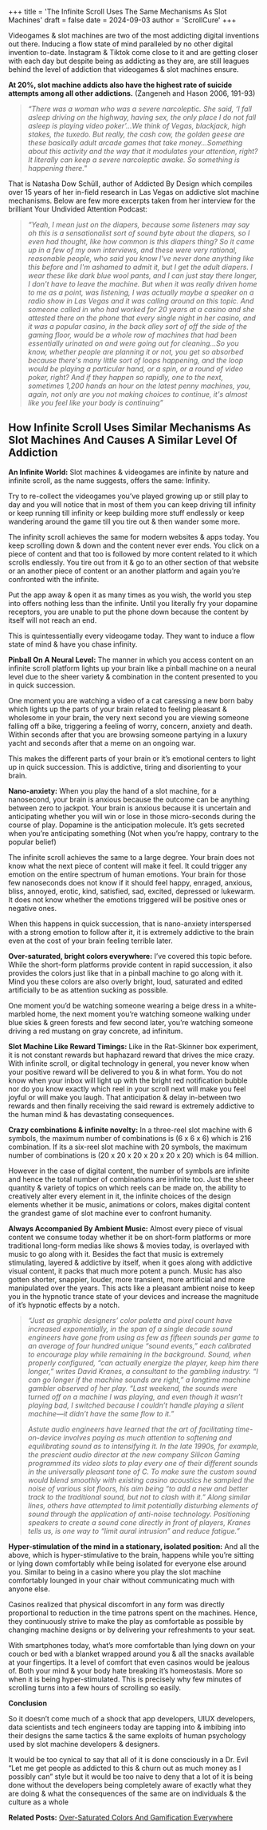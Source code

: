 +++
title = 'The Infinite Scroll Uses The Same Mechanisms As Slot Machines'
draft = false
date = 2024-09-03
author = 'ScrollCure'
+++

Videogames & slot machines are two of the most addicting digital inventions out there. Inducing a flow state of mind paralleled by no other digital invention to-date. Instagram & Tiktok come close to it and are getting closer with each day but despite being as addicting as they are, are still leagues behind the level of addiction that videogames & slot machines ensure. 

**At 20%, slot machine addicts also have the highest rate of suicide attempts among all other addictions.** (Zangeneh and Hason 2006, 191-93)

> *“There was a woman who was a severe narcoleptic. She said, ‘I fall asleep driving on the highway, having sex, the only place I do not fall asleep is playing video poker’...We think of Vegas, 
> blackjack, high stakes, the tuxedo. But really, the cash cow, the golden geese are these basically adult arcade games that take money...Something about this activity and the way that it modulates your 
> attention, right? It literally can keep a severe narcoleptic awake. So something is happening there."* 

That is Natasha Dow Schüll, author of Addicted By Design which compiles over 15 years of her in-field research in Las Vegas on addictive slot machine mechanisms. Below are few more excerpts taken from her interview for the brilliant Your Undivided Attention Podcast:

> *“Yeah, I mean just on the diapers, because some listeners may say oh this is a sensationalist sort of sound byte about the diapers, so I even had thought, like how common is this diapers thing? So it 
> came up in a few of my own interviews, and these were very rational, reasonable people, who said you know I've never done anything like this before and I'm ashamed to admit it, but I get the adult 
> diapers. I wear these like dark blue wool pants, and I can just stay there longer, I don't have to leave the machine. But when it was really driven home to me as a point, was listening, I was actually 
> maybe a speaker on a radio show in Las Vegas and it was calling around on this topic. And someone called in who had worked for 20 years at a casino and she attested there on the phone that every single 
> night in her casino, and it was a popular casino, in the back alley sort of off the side of the gaming floor, would be a whole row of machines that had been essentially urinated on and were going out 
> for cleaning...So you know, whether people are planning it or not, you get so absorbed because there's many little sort of loops happening, and the loop would be playing a particular hand, or a spin, 
> or a round of video poker, right? And if they happen so rapidly, one to the next, sometimes 1,200 hands an hour on the latest penny machines, you, again, not only are you not making choices to 
> continue, it's almost like you feel like your body is continuing”*

## How Infinite Scroll Uses Similar Mechanisms As Slot Machines And Causes A Similar Level Of Addiction

**An Infinite World:** Slot machines & videogames are infinite by nature and infinite scroll, as the name suggests, offers the same: Infinity.

Try to re-collect the videogames you’ve played growing up or still play to day and you will notice that in most of them you can keep driving till infinity or keep running till infinity or keep building more stuff endlessly or keep wandering around the game till you tire out & then wander some more. 

The infinity scroll achieves the same for modern websites & apps today. You keep scrolling down & down and the content never ever ends. You click on a piece of content and that too is followed by more content related to it which scrolls endlessly. You tire out from it & go to an other section of that website or an another piece of content or an another platform and again you’re confronted with the infinite. 

Put the app away & open it as many times as you wish, the world you step into offers nothing less than the infinite. Until you literally fry your dopamine receptors, you are unable to put the phone down because the content by itself will not reach an end. 

This is quintessentially every videogame today. They want to induce a flow state of mind & have you chase infinity.

**Pinball On A Neural Level:** The manner in which you access content on an infinite scroll platform lights up your brain like a pinball machine on a neural level due to the sheer variety & combination in the content presented to you in quick succession. 

One moment you are watching a video of a cat caressing a new born baby which lights up the parts of your brain related to feeling pleasant & wholesome in your brain, the very next second you are viewing someone falling off a bike, triggering a feeling of worry, concern, anxiety and death. Within seconds after that you are browsing someone partying in a luxury yacht and seconds after that a meme on an ongoing war. 

This makes the different parts of your brain or it’s emotional centers to light up in quick succession. This is addictive, tiring and disorienting to your brain.

**Nano-anxiety:** When you play the hand of a slot machine, for a nanosecond, your brain is anxious because the outcome can be anything between zero to jackpot. Your brain is anxious because it is uncertain and anticipating whether you will win or lose in those micro-seconds during the course of play. Dopamine is the anticipation molecule. It’s gets secreted when you’re anticipating something (Not when you’re happy, contrary to the popular belief)

The infinite scroll achieves the same to a large degree. Your brain does not know what the next piece of content will make it feel. It could trigger any emotion on the entire spectrum of human emotions. Your brain for those few nanoseconds does not know if it should feel happy, enraged, anxious, bliss, annoyed, erotic, kind, satisfied, sad, excited, depressed or lukewarm. It does not know whether the emotions triggered will be positive ones or negative ones.

When this happens in quick succession, that is nano-anxiety interspersed with a strong emotion to follow after it, it is extremely addictive to the brain even at the cost of your brain feeling terrible later.

**Over-saturated, bright colors everywhere:** I’ve covered this topic before. While the short-form platforms provide content in rapid succession, it also provides the colors just like that in a pinball machine to go along with it. Mind you these colors are also overly bright, loud, saturated and edited artificially to be as attention sucking as possible.

One moment you’d be watching someone wearing a beige dress in a white-marbled home, the next moment you’re watching someone walking under blue skies & green forests and few second later, you’re watching someone driving a red mustang on gray concrete, ad infinitum. 

**Slot Machine Like Reward Timings:** Like in the Rat-Skinner box experiment, it is not constant rewards but haphazard reward that drives the mice crazy. With infinite scroll, or digital technology in general, you never know when your positive reward will be delivered to you & in what form. You do not know when your inbox will light up with the bright red notification bubble nor do you know exactly which reel in your scroll next will make you feel joyful or will make you laugh. That anticipation & delay in-between two rewards and then finally receiving the said reward is extremely addictive to the human mind & has devastating consequences.

**Crazy combinations & infinite novelty:** In a three-reel slot machine with 6 symbols, the maximum number of combinations is (6 x 6 x 6) which is 216 combination. If its a six-reel slot machine with 20 symbols, the maximum number of combinations is (20 x 20 x 20 x 20 x 20 x 20) which is 64 million.

However in the case of digital content, the number of symbols are infinite and hence the total number of combinations are infinite too. Just the sheer quantity & variety of topics on which reels can be made on, the ability to creatively alter every element in it, the infinite choices of the design elements whether it be music, animations or colors, makes digital content the grandest game of slot machine ever to confront humanity.

**Always Accompanied By Ambient Music:** Almost every piece of visual content we consume today whether it be on short-form platforms or more traditional long-form medias like shows & movies today, is overlayed with music to go along with it. Besides the fact that music is extremely stimulating, layered & addictive by itself, when it goes along with addictive visual content, it packs that much more potent a punch. Music has also gotten shorter, snappier, louder, more transient, more artificial and more manipulated over the years. This acts like a pleasant ambient noise to keep you in the hypnotic trance state of your devices and increase the magnitude of it’s hypnotic effects by a notch.

> *“Just as graphic designers’ color palette and pixel count have increased exponentially, in the span of a single decade sound engineers have gone from using as few as fifteen sounds per game to an 
> average of four hundred unique “sound events,” each calibrated to encourage play while remaining in the background. Sound, when properly configured, “can actually energize the player, keep him there 
> longer,” writes David Kranes, a consultant to the gambling industry. “I can go longer if the machine sounds are right,” a longtime machine gambler observed of her play. “Last weekend, the sounds were 
> turned off on a machine I was playing, and even though it wasn’t playing bad, I switched because I couldn’t handle playing a silent machine—it didn’t have the same flow to it.”*
>
> *Astute audio engineers have learned that the art of facilitating time-on-device involves paying as much attention to softening and equilibrating sound as to intensifying it. In the late 1990s, for 
> example, the prescient audio director at the new company Silicon Gaming programmed its video slots to play every one of their different sounds in the universally pleasant tone of C. To make sure the 
> custom sound would blend smoothly with existing casino acoustics he sampled the noise of various slot floors, his aim being “to add a new and better track to the traditional sound, but not to clash 
> with it.” Along similar lines, others have attempted to limit potentially disturbing elements of sound through the application of anti-noise technology. Positioning speakers to create a sound cone 
> directly in front of players, Kranes tells us, is one way to “limit aural intrusion” and reduce fatigue.”* 

**Hyper-stimulation of the mind in a stationary, isolated position:** And all the above, which is hyper-stimulative to the brain, happens while you’re sitting or lying down comfortably while being isolated for everyone else around you. Similar to being in a casino where you play the slot machine comfortably lounged in your chair without communicating much with anyone else. 

Casinos realized that physical discomfort in any form was directly proportional to reduction in the time patrons spent on the machines. Hence, they continuously strive to make the play as comfortable as possible by changing machine designs or by delivering your refreshments to your seat.

With smartphones today, what’s more comfortable than lying down on your couch or bed with a blanket wrapped around you & all the snacks available at your fingertips. It a level of comfort that even casinos would be jealous of. Both your mind & your body hate breaking it’s homeostasis. More so when it is being hyper-stimulated. This is precisely why few minutes of scrolling turns into a few hours of scrolling so easily.

**Conclusion**

So it doesn’t come much of a shock that app developers, UIUX developers, data scientists and tech engineers today are tapping into & imbibing into their designs the same tactics & the same exploits of human psychology used by slot machine developers & designers. 

It would be too cynical to say that all of it is done consciously in a Dr. Evil “Let me get people as addicted to this & churn out as much money as I possibly can” style but it would be too naive to deny that a lot of it is being done without the developers being completely aware of exactly what they are doing & what the consequences of the same are on individuals & the culture as a whole

**Related Posts:** <a href="https://www.scrollcure.com/posts/over-saturated-colors-and-gamification-everywhere/" style="text-decoration: underline;">Over-Saturated Colors And Gamification Everywhere</a>
